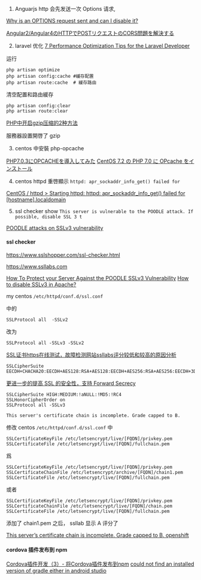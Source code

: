 1. Anguarjs http 会先发送一次 Options 请求,

[Why is an OPTIONS request sent and can I disable it?](https://stackoverflow.com/questions/29954037/why-is-an-options-request-sent-and-can-i-disable-it)

[Angular2/Angular4のHTTPでPOSTリクエストのCORS問題を解決する](https://qiita.com/kd9951/items/fc87782b65ab0b407b29)

2. laravel 优化 [7 Performance Optimization Tips for the Laravel Developer](https://dzone.com/articles/7-performance-optimization-tips-for-your-laravel-d)

运行
```
php artisan optimize
php artisan config:cache #緩存配置
php artisan route:cache  # 緩存路由
```

清空配置和路由緩存

```
php artisan config:clear
php artisan route:clear
```

[PHP中开启gzip压缩的2种方法](https://www.jb51.net/article/60601.htm)

服務器設置開啓了 gzip


3. centos 中安裝 php-opcache

[PHP7.0.3にOPCACHEを導入してみた](https://mome-n.com/php7-0-3-in-opcache/	)
[CentOS 7.2 の PHP 7.0 に OPcache をインストール](http://www.tinybeans.net/blog/2016/09/05-094210.html)


4. centos httpd 重啓顯示 `httpd: apr_sockaddr_info_get() failed for`

[CentOS / httpd > Starting httpd: httpd: apr_sockaddr_info_get() failed for [hostname].localdomain](https://qiita.com/7of9/items/a8f856653591dbf73f42)


5. ssl checker show `This server is vulnerable to the POODLE attack. If possible, disable SSL 3 t`

[POODLE attacks on SSLv3 vulnerability](https://community.centminmod.com/threads/poodle-attacks-on-sslv3-vulnerability.1651/)


#### ssl checker ####
https://www.sslshopper.com/ssl-checker.html

https://www.ssllabs.com


[How To Protect your Server Against the POODLE SSLv3 Vulnerability](https://www.digitalocean.com/community/tutorials/how-to-protect-your-server-against-the-poodle-sslv3-vulnerability)
[How to disable SSLv3 in Apache?](https://unix.stackexchange.com/a/162500)

my centos `/etc/httpd/conf.d/ssl.conf`

中的

```
SSLProtocol all  -SSLv2
```

改为

```
SSLProtocol all -SSLv3 -SSLv2
```

[SSL证书https在线测试，故障检测网站ssllabs评分较低和较高的原因分析](http://www.ctohome.com/FuWuQi/10/766.html)

```
SSLCipherSuite EECDH+CHACHA20:EECDH+AES128:RSA+AES128:EECDH+AES256:RSA+AES256:EECDH+3DE
```

[更进一步的提高 SSL 的安全性，支持 Forward Secrecy](https://seo.g2soft.net/2015/02/27/enable-forward-secrecy.html)

```
SSLCipherSuite HIGH:MEDIUM:!aNULL:!MD5:!RC4
SSLHonorCipherOrder on
SSLProtocol all -SSLv3
```


`This server's certificate chain is incomplete. Grade capped to B.`

修改 centos `/etc/httpd/conf.d/ssl.conf` 中

```
SSLCertificateKeyFile /etc/letsencrypt/live/[FQDN]/privkey.pem
SSLCertificateFile /etc/letsencrypt/live/[FQDN]/fullchain.pem
```

爲

```
SSLCertificateKeyFile /etc/letsencrypt/live/[FQDN]/privkey.pem
SSLCertificateChainFile /etc/letsencrypt/archive/[FQDN]/chain1.pem
SSLCertificateFile /etc/letsencrypt/live/[FQDN]/fullchain.pem
```
或者

```
SSLCertificateKeyFile /etc/letsencrypt/live/[FQDN]/privkey.pem
SSLCertificateChainFile /etc/letsencrypt/live/[FQDN]/chain.pem
SSLCertificateFile /etc/letsencrypt/live/[FQDN]/fullchain.pem
```

添加了 chain1.pem 之后， ssllab 显示 A 评分了

[This server’s certificate chain is incomplete. Grade capped to B. openshift](https://community.letsencrypt.org/t/this-servers-certificate-chain-is-incomplete-grade-capped-to-b-openshift/3665/25)

#### cordova 插件发布到 npm ####

[Cordova插件开发（3）- 将Cordova插件发布到npm](https://blog.csdn.net/fxp850899969/article/details/79006503)
[could not find an installed version of gradle either in android studio](https://www.cnblogs.com/crazyprogrammer/p/6958462.html)